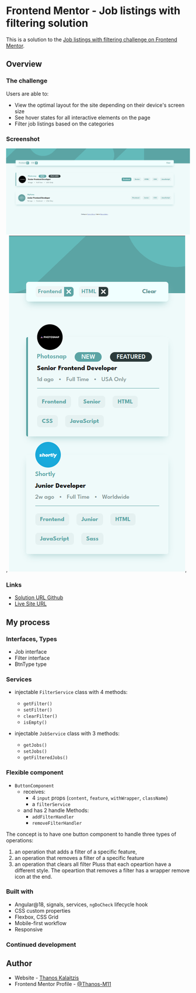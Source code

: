 # Frontend Mentor - Job listings with filtering solution

This is a solution to the [Job listings with filtering challenge on Frontend Mentor](https://www.frontendmentor.io/challenges/job-listings-with-filtering-ivstIPCt).

## Overview

### The challenge

Users are able to:

- View the optimal layout for the site depending on their device's screen size
- See hover states for all interactive elements on the page
- Filter job listings based on the categories

### Screenshot

![desktop with filters on ](./public/desktop-with-filter.png),
![mobile with filters on ](./public/mobile-with-filter.png),

### Links

- [Solution URL Github](https://github.com/Thanos-M11/angular-job-listing)
- [Live Site URL](https://thanos-m11.github.io/job-listing-typescript/)

## My process

### Interfaces, Types

- Job interface
- Filter interface
- BtnType type

### Services

- injectable `FilterService` class with 4 methods:

  - `getFilter()`
  - `setFilter()`
  - `clearFilter()`
  - `isEmpty()`

- injectable `JobService` class with 3 methods:
  - `getJobs()`
  - `setJobs()`
  - `getFilteredJobs()`

### Flexible component

- `ButtonComponent`
  - receives:
    - 4 `input` props (`content`, `feature`, `withWrapper`, `className`)
    - a `filterService`
  - and has 2 handle Methods:
    - `addFilterHandler`
    - `removeFilterHandler`

The concept is to have one button component to handle three types of operations:

1. an operation that adds a filter of a specific feature,
2. an operation that removes a filter of a specific feature
3. an operation that clears all filter
   Pluss that each opeartion have a different style.
   The opeartion that removes a filter has a wrapper remove icon at the end.

### Built with

- Angular@18, signals, services, `ngDoCheck` lifecycle hook
- CSS custom properties
- Flexbox, CSS Grid
- Mobile-first workflow
- Responsive

### Continued development

## Author

- Website - [Thanos Kalaitzis](https://thanosdev.netlify.app/homepage)
- Frontend Mentor Profile - [@Thanos-M11](https://www.frontendmentor.io/profile/Thanos-M11)
